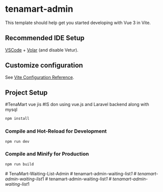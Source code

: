 # tenamart-admin

This template should help get you started developing with Vue 3 in Vite.

## Recommended IDE Setup

[VSCode](https://code.visualstudio.com/) + [Volar](https://marketplace.visualstudio.com/items?itemName=Vue.volar) (and disable Vetur).

## Customize configuration

See [Vite Configuration Reference](https://vite.dev/config/).

## Project Setup
#TenaMart vue jis
#IS don using vue.js and Laravel backend along with mysql

```sh
npm install
```

### Compile and Hot-Reload for Development

```sh
npm run dev
```

### Compile and Minify for Production

```sh
npm run build
```
#   T e n a M a r t - W a i t i n g - L i s t - A d m i n 
 
 #   t e n a m a r t - a d m i n - w a i t i n g - l i s t _ 1 
 
 #   t e n a m a r t - a d m i n - w a i t i n g - l i s t _ 1 
 
 #   t e n a m a r t - a d m i n - w a i t i n g - l i s t _ 1 
 
 #   t e n a m a r t - a d m i n - w a i t i n g - l i s t _ 1 
 
 

